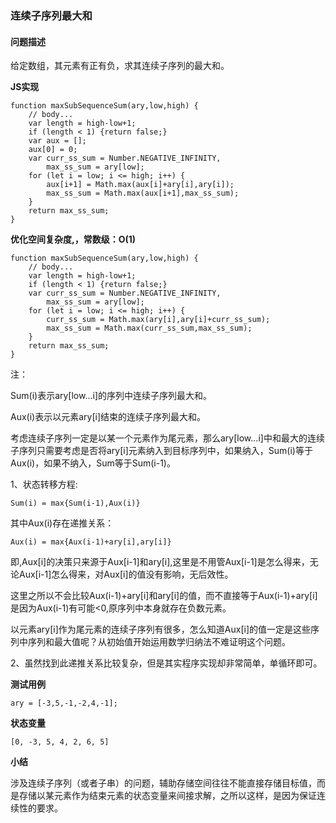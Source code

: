 ### **连续子序列最大和**
#### **问题描述**
给定数组，其元素有正有负，求其连续子序列的最大和。

**JS实现**

	function maxSubSequenceSum(ary,low,high) {
		// body...
		var length = high-low+1;
		if (length < 1) {return false;}
		var aux = [];
		aux[0] = 0;
		var curr_ss_sum = Number.NEGATIVE_INFINITY,
			max_ss_sum = ary[low];
		for (let i = low; i <= high; i++) {
			aux[i+1] = Math.max(aux[i]+ary[i],ary[i]);
			max_ss_sum = Math.max(aux[i+1],max_ss_sum);
		}
		return max_ss_sum;
	}

**优化空间复杂度,，常数级：O(1)**

	function maxSubSequenceSum(ary,low,high) {
		// body...
		var length = high-low+1;
		if (length < 1) {return false;}
		var curr_ss_sum = Number.NEGATIVE_INFINITY,
			max_ss_sum = ary[low];
		for (let i = low; i <= high; i++) {
			curr_ss_sum = Math.max(ary[i],ary[i]+curr_ss_sum);
			max_ss_sum = Math.max(curr_ss_sum,max_ss_sum);
		}
		return max_ss_sum;
	}

注：

Sum(i)表示ary[low...i]的序列中连续子序列最大和。

Aux(i)表示以元素ary[i]结束的连续子序列最大和。

考虑连续子序列一定是以某一个元素作为尾元素，那么ary[low...i]中和最大的连续子序列只需要考虑是否将ary[i]元素纳入到目标序列中，如果纳入，Sum(i)等于Aux(i)，如果不纳入，Sum等于Sum(i-1)。

1、状态转移方程:

	Sum(i) = max{Sum(i-1),Aux(i)}

其中Aux(i)存在递推关系：

	Aux(i) = max{Aux(i-1)+ary[i],ary[i]}
即,Aux[i]的决策只来源于Aux[i-1]和ary[i],这里是不用管Aux[i-1]是怎么得来，无论Aux[i-1]怎么得来，对Aux[i]的值没有影响，无后效性。

这里之所以不会比较Aux(i-1)+ary[i]和ary[i]的值，而不直接等于Aux(i-1)+ary[i]是因为Aux(i-1)有可能<0,原序列中本身就存在负数元素。

以元素ary[i]作为尾元素的连续子序列有很多，怎么知道Aux[i]的值一定是这些序列中序列和最大值呢？从初始值开始运用数学归纳法不难证明这个问题。


2、虽然找到此递推关系比较复杂，但是其实程序实现却非常简单，单循环即可。

**测试用例**

	ary = [-3,5,-1,-2,4,-1];
**状态变量**

	[0, -3, 5, 4, 2, 6, 5]

**小结**

涉及连续子序列（或者子串）的问题，辅助存储空间往往不能直接存储目标值，而是存储以某元素作为结束元素的状态变量来间接求解，之所以这样，是因为保证连续性的要求。